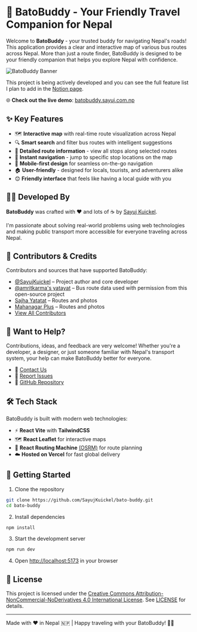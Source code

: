 # 🚌 BatoBuddy - Your Friendly Travel Companion for Nepal

Welcome to **BatoBuddy** - your trusted buddy for navigating Nepal's roads! This application provides a clear and interactive map of various bus routes across Nepal. More than just a route finder, BatoBuddy is designed to be your friendly companion that helps you explore Nepal with confidence.

![BatoBuddy Banner](https://via.placeholder.com/800x200/3B82F6/FFFFFF?text=BatoBuddy+-+Navigate+Nepal+with+Confidence)

This project is being actively developed and you can see the full feature list I plan to add in the [Notion page](https://www.notion.so/2002054224e68038b8f1dd5e64f0a636?v=2002054224e681548951000c5b4845fc).

🌐 **Check out the live demo**: [batobuddy.sayuj.com.np](https://batobuddy.sayuj.com.np/)

## ✨ Key Features

- 🗺️ **Interactive map** with real-time route visualization across Nepal
- 🔍 **Smart search** and filter bus routes with intelligent suggestions
- 📍 **Detailed route information** - view all stops along selected routes
- 🎯 **Instant navigation** - jump to specific stop locations on the map
- 📱 **Mobile-first design** for seamless on-the-go navigation
- 🏠 **User-friendly** - designed for locals, tourists, and adventurers alike
- 😊 **Friendly interface** that feels like having a local guide with you

## 👨‍💻 Developed By

**BatoBuddy** was crafted with ❤️ and lots of ☕ by [Sayuj Kuickel](https://sayuj.com.np/). 

I'm passionate about solving real-world problems using web technologies and making public transport more accessible for everyone traveling across Nepal.

## 🤝 Contributors & Credits

Contributors and sources that have supported BatoBuddy:

- [@SayujKuickel](https://github.com/SayujKuickel) – Project author and core developer
- [@amritkarma's yatayat](https://github.com/neogeomat/yatayat) – Bus route data used with permission from this open-source project
- [Sajha Yatatat](https://www.sajhayatayat.com.np/short-routes) – Routes and photos
- [Mahanagar Plus](https://play.google.com/store/apps/details?id=com.slashplus.mahanagar_plus) – Routes and photos
- [View All Contributors](https://batobuddy.sayuj.com.np/about)

## 🚀 Want to Help?

Contributions, ideas, and feedback are very welcome! Whether you're a developer, a designer, or just someone familiar with Nepal's transport system, your help can make BatoBuddy better for everyone. 

- 💬 [Contact Us](https://batobuddy.sayuj.com.np/contact)
- 🐛 [Report Issues](https://garrulous-belly-2d2.notion.site/2172054224e680209d1dd7541bc86f48?pvs=105)
- 🔗 [GitHub Repository](https://github.com/SayujKuickel/bato-buddy)

## 🛠️ Tech Stack

BatoBuddy is built with modern web technologies:

- ⚡ **React Vite** with **TailwindCSS**
- 🗺️ **React Leaflet** for interactive maps
- 🚏 **React Routing Machine** [(OSRM)](https://www.liedman.net/leaflet-routing-machine/) for route planning
- ☁️ **Hosted on Vercel** for fast global delivery

## 🎉 Getting Started

1. Clone the repository
```bash
git clone https://github.com/SayujKuickel/bato-buddy.git
cd bato-buddy
```

2. Install dependencies
```bash
npm install
```

3. Start the development server
```bash
npm run dev
```

4. Open [http://localhost:5173](http://localhost:5173) in your browser

## 📄 License

This project is licensed under the [Creative Commons Attribution-NonCommercial-NoDerivatives 4.0 International License](https://creativecommons.org/licenses/by-nc-nd/4.0/).
See [LICENSE](./LICENSE.md) for details.

---

Made with ❤️ in Nepal 🇳🇵 | Happy traveling with your BatoBuddy! 🚌✨
